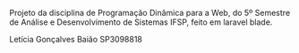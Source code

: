 Projeto da disciplina de Programação Dinâmica para a Web, do 5º Semestre de Análise e Desenvolvimento de Sistemas IFSP, feito em laravel blade.

Letícia Gonçalves Baião SP3098818

